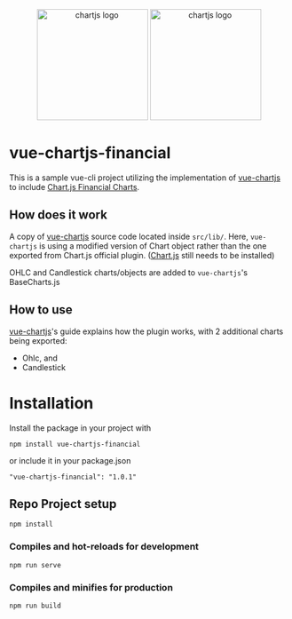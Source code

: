 <div align="center">
  <img width="256" heigth="256" src="https://www.chartjs.org/img/chartjs-logo.svg" alt="chartjs logo" style="width: 200px;">
  <img width="256" heigth="256" src="https://github.com/apertureless/vue-chartjs/raw/develop/assets/vue-chartjs.png" alt="chartjs logo" style="width: 200px;">
</div>

# vue-chartjs-financial
This is a sample vue-cli project utilizing the implementation of [vue-chartjs](https://github.com/apertureless/vue-chartjs) to include [Chart.js Financial Charts](https://github.com/chartjs/chartjs-chart-financial).

## How does it work
A copy of [vue-chartjs](https://github.com/apertureless/vue-chartjs) source code located inside `src/lib/`. Here, `vue-chartjs` is using a modified version of Chart object rather than the one exported from Chart.js official plugin. ([Chart.js](https://github.com/chartjs/Chart.js) still needs to be installed)

OHLC and Candlestick charts/objects are added to `vue-chartjs`'s BaseCharts.js

## How to use
[vue-chartjs](https://vue-chartjs.org/guide/)'s guide explains how the plugin works, with 2 additional charts being exported:
- Ohlc, and
- Candlestick

# Installation
Install the package in your project with
```
npm install vue-chartjs-financial
```
or include it in your package.json
```
"vue-chartjs-financial": "1.0.1"
```

## Repo Project setup
```
npm install
```

### Compiles and hot-reloads for development
```
npm run serve
```

### Compiles and minifies for production
```
npm run build
```
